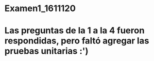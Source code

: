# Examen1_1611120

# Las preguntas de la 1 a la 4 fueron respondidas, pero faltó agregar las pruebas unitarias :')

